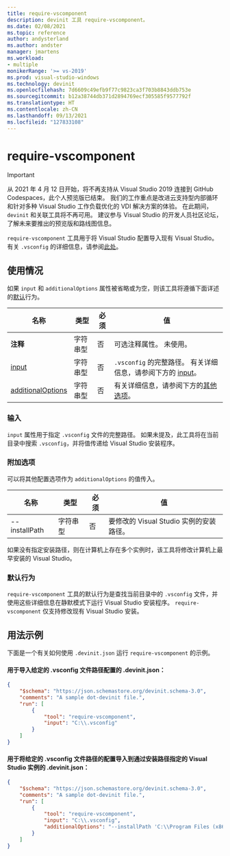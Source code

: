 ```yaml
---
title: require-vscomponent
description: devinit 工具 require-vscomponent。
ms.date: 02/08/2021
ms.topic: reference
author: andysterland
ms.author: andster
manager: jmartens
ms.workload:
- multiple
monikerRange: '>= vs-2019'
ms.prod: visual-studio-windows
ms.technology: devinit
ms.openlocfilehash: 7d6609c49efb9f77c9823ca3f703b8843ddb753e
ms.sourcegitcommit: b12a38744db371d2894769ecf305585f9577792f
ms.translationtype: HT
ms.contentlocale: zh-CN
ms.lasthandoff: 09/13/2021
ms.locfileid: "127833108"
---
```

# <a name="require-vscomponent"></a>require-vscomponent

> [!IMPORTANT]
> 从 2021 年 4 月 12 日开始，将不再支持从 Visual Studio 2019 连接到 GitHub Codespaces，此个人预览版已结束。 我们的工作重点是改进云支持型内部循环和针对多种 Visual Studio 工作负载优化的 VDI 解决方案的体验。 在此期间，`devinit` 和关联工具将不再可用。 建议参与 Visual Studio 的开发人员社区论坛，了解未来要推出的预览版和路线图信息。

`require-vscomponent` 工具用于将 Visual Studio 配置导入现有 Visual Studio。 有关 `.vsconfig` 的详细信息，请参阅[此处](../install/import-export-installation-configurations.md)。

## <a name="usage"></a>使用情况

如果 `input` 和 `additionalOptions` 属性被省略或为空，则该工具将遵循下面详述的[默认](#default-behavior)行为。

| 名称                                     | 类型   | 必须 | 值                                                                |
|------------------------------------------|--------|----------|----------------------------------------------------------------------|
| **注释**                             | 字符串型 | 否       | 可选注释属性。 未使用。                                |
| [input](#input)                      | 字符串型 | 否       | `.vsconfig` 的完整路径。 有关详细信息，请参阅下方的 [input](#input)。 |
| [additionalOptions](#additional-options) | 字符串型 | 否       | 有关详细信息，请参阅下方的[其他选项](#additional-options)。     |

### <a name="input"></a>输入

`input` 属性用于指定 `.vsconfig` 文件的完整路径。 如果未提及，此工具将在当前目录中搜索 `.vsconfig`，并将值传递给 Visual Studio 安装程序。

### <a name="additional-options"></a>附加选项

可以将其他配置选项作为 `additionalOptions` 的值传入。 

| 名称                      | 类型      | 必须 | 值                                                                                                                                                                                    |
|---------------------------|-----------|----------|------------------------------------------------------------------------------------------------------------------------------------------------------------------------------------------|
| --installPath             | 字符串型    | 否       | 要修改的 Visual Studio 实例的安装路径。                                                                                                                       |

如果没有指定安装路径，则在计算机上存在多个实例时，该工具将修改计算机上最早安装的 Visual Studio。 

### <a name="default-behavior"></a>默认行为

`require-vscomponent` 工具的默认行为是查找当前目录中的 `.vsconfig` 文件，并使用这些详细信息在静默模式下运行 Visual Studio 安装程序。 `require-vscomponent` 仅支持修改现有 Visual Studio 安装。 

## <a name="example-usage"></a>用法示例
下面是一个有关如何使用 `.devinit.json` 运行 `require-vscomponent` 的示例。

#### <a name="devinitjson-that-will-import-the-configurations-of-a-given-vsconfig-file-path"></a>用于导入给定的 .vsconfig 文件路径配置的 .devinit.json：
```json
{
    "$schema": "https://json.schemastore.org/devinit.schema-3.0",
    "comments": "A sample dot-devinit file.",
    "run": [
        {
            "tool": "require-vscomponent",
            "input": "C:\\.vsconfig"
        }
    ]
}
```

#### <a name="devinitjson-that-will-import-the-configurations-of-a-given-vsconfig-file-path-to-the-visual-studio-instance-specified-via-an-install-path"></a>用于将给定的 .vsconfig 文件路径的配置导入到通过安装路径指定的 Visual Studio 实例的 .devinit.json：
```json
{
    "$schema": "https://json.schemastore.org/devinit.schema-3.0",
    "comments": "A sample dot-devinit file.",
    "run": [
        {
            "tool": "require-vscomponent",
            "input": "C:\\.vsconfig",
            "additionalOptions": "--installPath 'C:\\Program Files (x86)\\Microsoft Visual Studio\\2019\\Enterprise'"
        }
    ]
}
```